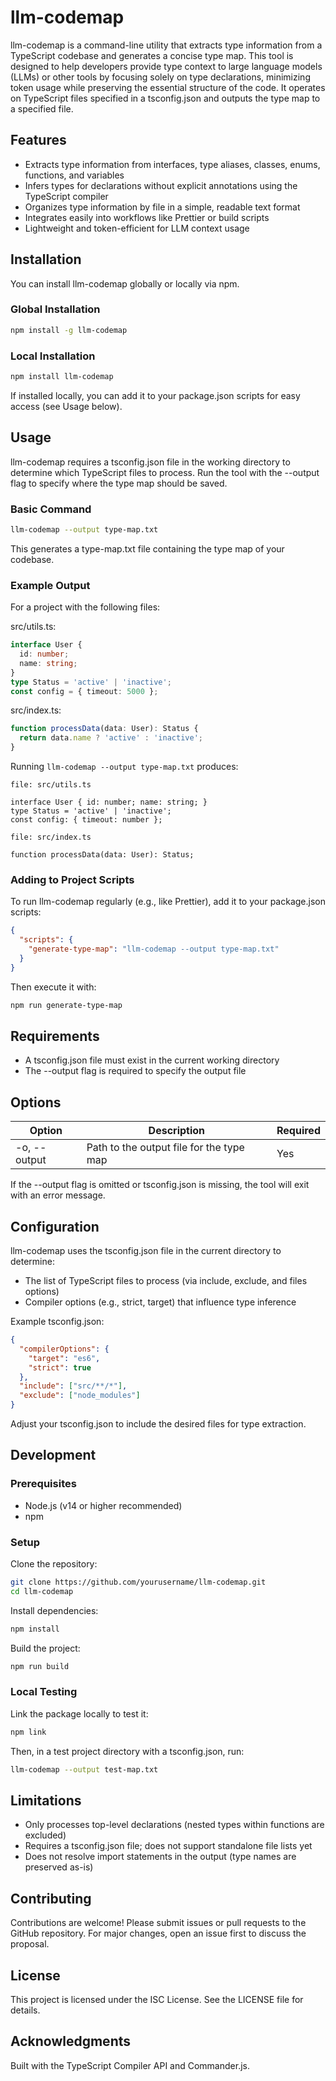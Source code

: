 # llm-codemap

llm-codemap is a command-line utility that extracts type information from a TypeScript codebase and generates a concise type map. This tool is designed to help developers provide type context to large language models (LLMs) or other tools by focusing solely on type declarations, minimizing token usage while preserving the essential structure of the code. It operates on TypeScript files specified in a tsconfig.json and outputs the type map to a specified file.

## Features

- Extracts type information from interfaces, type aliases, classes, enums, functions, and variables
- Infers types for declarations without explicit annotations using the TypeScript compiler
- Organizes type information by file in a simple, readable text format
- Integrates easily into workflows like Prettier or build scripts
- Lightweight and token-efficient for LLM context usage

## Installation

You can install llm-codemap globally or locally via npm.

### Global Installation

```sh
npm install -g llm-codemap
```

### Local Installation

```sh
npm install llm-codemap
```

If installed locally, you can add it to your package.json scripts for easy access (see Usage below).

## Usage

llm-codemap requires a tsconfig.json file in the working directory to determine which TypeScript files to process. Run the tool with the --output flag to specify where the type map should be saved.

### Basic Command

```sh
llm-codemap --output type-map.txt
```

This generates a type-map.txt file containing the type map of your codebase.

### Example Output

For a project with the following files:

src/utils.ts:
```typescript
interface User {
  id: number;
  name: string;
}
type Status = 'active' | 'inactive';
const config = { timeout: 5000 };
```

src/index.ts:
```typescript
function processData(data: User): Status {
  return data.name ? 'active' : 'inactive';
}
```

Running `llm-codemap --output type-map.txt` produces:

```
file: src/utils.ts

interface User { id: number; name: string; }
type Status = 'active' | 'inactive';
const config: { timeout: number };

file: src/index.ts

function processData(data: User): Status;
```

### Adding to Project Scripts

To run llm-codemap regularly (e.g., like Prettier), add it to your package.json scripts:

```json
{
  "scripts": {
    "generate-type-map": "llm-codemap --output type-map.txt"
  }
}
```

Then execute it with:

```sh
npm run generate-type-map
```

## Requirements

- A tsconfig.json file must exist in the current working directory
- The --output flag is required to specify the output file

## Options

| Option | Description | Required |
|--------|-------------|----------|
| -o, --output | Path to the output file for the type map | Yes |

If the --output flag is omitted or tsconfig.json is missing, the tool will exit with an error message.

## Configuration

llm-codemap uses the tsconfig.json file in the current directory to determine:

- The list of TypeScript files to process (via include, exclude, and files options)
- Compiler options (e.g., strict, target) that influence type inference

Example tsconfig.json:

```json
{
  "compilerOptions": {
    "target": "es6",
    "strict": true
  },
  "include": ["src/**/*"],
  "exclude": ["node_modules"]
}
```

Adjust your tsconfig.json to include the desired files for type extraction.

## Development

### Prerequisites

- Node.js (v14 or higher recommended)
- npm

### Setup

Clone the repository:

```sh
git clone https://github.com/yourusername/llm-codemap.git
cd llm-codemap
```

Install dependencies:

```sh
npm install
```

Build the project:

```sh
npm run build
```

### Local Testing

Link the package locally to test it:

```sh
npm link
```

Then, in a test project directory with a tsconfig.json, run:

```sh
llm-codemap --output test-map.txt
```

## Limitations

- Only processes top-level declarations (nested types within functions are excluded)
- Requires a tsconfig.json file; does not support standalone file lists yet
- Does not resolve import statements in the output (type names are preserved as-is)

## Contributing

Contributions are welcome! Please submit issues or pull requests to the GitHub repository. For major changes, open an issue first to discuss the proposal.

## License

This project is licensed under the ISC License. See the LICENSE file for details.

## Acknowledgments

Built with the TypeScript Compiler API and Commander.js.